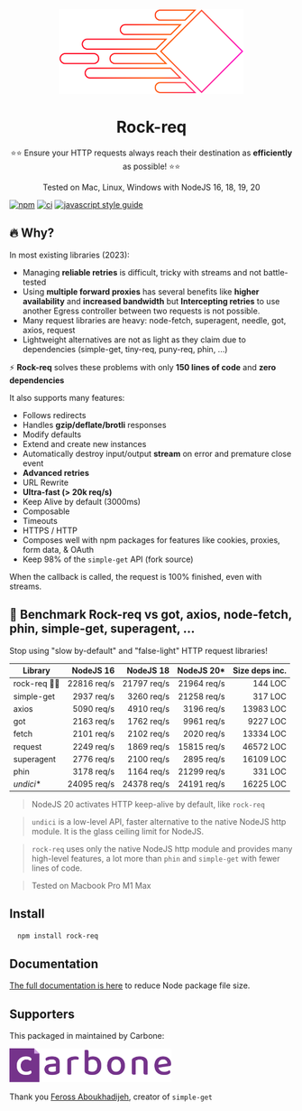 
<p align="center">
  <img src="https://raw.githubusercontent.com/carboneio/rock-req/master/doc/rock-req-logo.svg" alt="rock-req logo" height="150"/>
</p>

<h1 align="center" style="border-bottom:none;">Rock-req</h1>

<p align="center">⭐️⭐️ Ensure your HTTP requests always reach their destination as <b>efficiently</b> as possible! ⭐️⭐️</p>
<p align="center">Tested on Mac, Linux, Windows with NodeJS 16, 18, 19, 20</p>

[![npm][npm-image]][npm-url]  [![ci][ci-image]][ci-url]  [![javascript style guide][standard-image]][standard-url]

[standard-image]: https://img.shields.io/badge/code_style-standard-brightgreen.svg
[standard-url]: https://standardjs.com
[npm-image]: https://img.shields.io/npm/v/rock-req.svg
[npm-url]: https://npmjs.org/package/rock-req
[ci-url]: https://github.com/carboneio/rock-req/actions
[ci-image]: https://img.shields.io/github/actions/workflow/status/carboneio/rock-req/ci.yml?branch=master

## 🔥 Why?

In most existing libraries (2023):

- Managing **reliable retries** is difficult, tricky with streams and not battle-tested
- Using **multiple forward proxies** has several benefits like **higher availability** and **increased bandwidth** but 
  **Intercepting retries** to use another Egress controller between two requests is not possible.
- Many request libraries are heavy: node-fetch, superagent, needle, got, axios, request
- Lightweight alternatives are not as light as they claim due to dependencies (simple-get, tiny-req, puny-req, phin, ...)

⚡️ **Rock-req** solves these problems with only **150 lines of code** and **zero dependencies**

It also supports many features:

- Follows redirects
- Handles **gzip/deflate/brotli** responses
- Modify defaults
- Extend and create new instances
- Automatically destroy input/output **stream** on error and premature close event
- **Advanced retries**
- URL Rewrite
- **Ultra-fast (> 20k req/s)**
- Keep Alive by default (3000ms)
- Composable
- Timeouts
- HTTPS / HTTP
- Composes well with npm packages for features like cookies, proxies, form data, & OAuth
- Keep 98% of the `simple-get` API (fork source)

When the callback is called, the request is 100% finished, even with streams.


## 🚀 Benchmark Rock-req vs got, axios, node-fetch, phin, simple-get, superagent, ...

Stop using "slow by-default" and "false-light" HTTP request libraries!


| Library      | NodeJS 16     | NodeJS 18     | NodeJS 20*     | Size deps inc. |
| ------------ |--------------:|--------------:| --------------:| --------------:|
| rock-req 🙋‍♂️  | 22816 req/s   | 21797 req/s   |  21964 req/s   |  144 LOC       |
| simple-get   |  2937 req/s   |  3260 req/s   |  21258 req/s   |   317 LOC      |
| axios        |  5090 req/s   |  4910 req/s   |   3196 req/s   | 13983 LOC      |
| got          |  2163 req/s   |  1762 req/s   |   9961 req/s   |  9227 LOC      |
| fetch        |  2101 req/s   |  2102 req/s   |   2020 req/s   | 13334 LOC      |
| request      |  2249 req/s   |  1869 req/s   |  15815 req/s   | 46572 LOC      |
| superagent   |  2776 req/s   |  2100 req/s   |   2895 req/s   | 16109 LOC      |
| phin         |  3178 req/s   |  1164 req/s   |  21299 req/s   |   331 LOC      |
| _undici_*    | 24095 req/s   | 24378 req/s   |  24191 req/s   | 16225 LOC      |


> NodeJS 20 activates HTTP keep-alive by default, like `rock-req`

> `undici` is a low-level API, faster alternative to the native NodeJS http module. It is the glass ceiling limit for NodeJS.

> `rock-req` uses only the native NodeJS http module and provides many high-level features, a lot more than `phin` and `simple-get` with fewer lines of code.

> Tested on Macbook Pro M1 Max


## Install

```bash
  npm install rock-req
```

## Documentation

[The full documentation is here](doc/api.md) to reduce Node package file size.

## Supporters

This packaged in maintained by Carbone:

<p>
  <a href="https://carbone.io" alt="Carbone.io - Efficient PDF / DOCX / XLSX / CSV / HTML / XML generator with templates and JSON">
    <img src="https://raw.githubusercontent.com/carboneio/rock-req/master/doc/carbone-logo.svg" alt="Carbone.io logo" height="60"/>
  </a>
</p>


Thank you [Feross Aboukhadijeh](https://github.com/feross), creator of `simple-get` 
